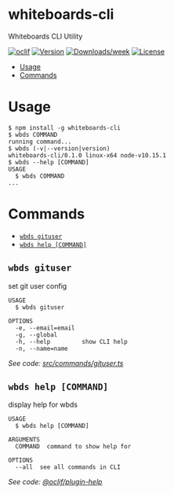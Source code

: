 # whiteboards-cli

Whiteboards CLI Utility

[![oclif](https://img.shields.io/badge/cli-oclif-brightgreen.svg)](https://oclif.io)
[![Version](https://img.shields.io/npm/v/whiteboards-cli.svg)](https://npmjs.org/package/whiteboards-cli)
[![Downloads/week](https://img.shields.io/npm/dw/whiteboards-cli.svg)](https://npmjs.org/package/whiteboards-cli)
[![License](https://img.shields.io/npm/l/whiteboards-cli.svg)](https://github.com/whiteboards/whiteboards-cli/blob/master/package.json)

<!-- toc -->

- [Usage](#usage)
- [Commands](#commands)
  <!-- tocstop -->

# Usage

<!-- usage -->

```sh-session
$ npm install -g whiteboards-cli
$ wbds COMMAND
running command...
$ wbds (-v|--version|version)
whiteboards-cli/0.1.0 linux-x64 node-v10.15.1
$ wbds --help [COMMAND]
USAGE
  $ wbds COMMAND
...
```

<!-- usagestop -->

# Commands

<!-- commands -->

- [`wbds gituser`](#wbds-gituser)
- [`wbds help [COMMAND]`](#wbds-help-command)

## `wbds gituser`

set git user config

```
USAGE
  $ wbds gituser

OPTIONS
  -e, --email=email
  -g, --global
  -h, --help         show CLI help
  -n, --name=name
```

_See code: [src/commands/gituser.ts](https://github.com/whiteboards/whiteboards-cli/blob/v0.1.0/src/commands/gituser.ts)_

## `wbds help [COMMAND]`

display help for wbds

```
USAGE
  $ wbds help [COMMAND]

ARGUMENTS
  COMMAND  command to show help for

OPTIONS
  --all  see all commands in CLI
```

_See code: [@oclif/plugin-help](https://github.com/oclif/plugin-help/blob/v2.1.6/src/commands/help.ts)_

<!-- commandsstop -->
